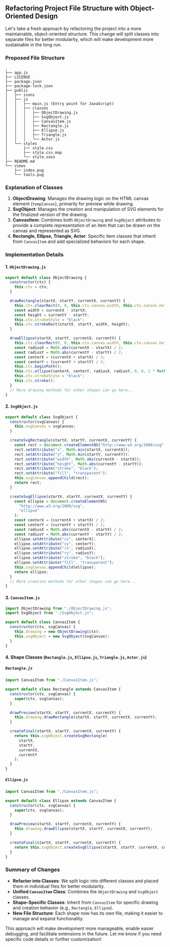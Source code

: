 ## Refactoring Project File Structure with Object-Oriented Design

Let's take a fresh approach by refactoring the project into a more maintainable, object-oriented structure. This change will split classes into separate files for better modularity, which will make development more sustainable in the long run.

### Proposed File Structure

```
.
├── app.js
├── LICENSE
├── package.json
├── package-lock.json
├── public
│   ├── icons
│   ├── js
│   │   ├── main.js (Entry point for JavaScript)
│   │   ├── classes
│   │   │   ├── ObjectDrawing.js
│   │   │   ├── SvgObject.js
│   │   │   ├── CanvasItem.js
│   │   │   ├── Rectangle.js
│   │   │   ├── Ellipse.js
│   │   │   ├── Triangle.js
│   │   │   └── Actor.js
│   └── styles
│       ├── style.css
│       ├── style.css.map
│       └── style.sass
├── README.md
└── views
    ├── index.pug
    └── tools.pug
```

### Explanation of Classes

1. **ObjectDrawing**: Manages the drawing logic on the HTML canvas element (`tempCanvas`), primarily for preview while drawing.
2. **SvgObject**: Manages the creation and manipulation of SVG elements for the finalized version of the drawing.
3. **CanvasItem**: Combines both `ObjectDrawing` and `SvgObject` attributes to provide a complete representation of an item that can be drawn on the canvas and represented as SVG.
4. **Rectangle, Ellipse, Triangle, Actor**: Specific item classes that inherit from `CanvasItem` and add specialized behaviors for each shape.

### Implementation Details

#### 1. `ObjectDrawing.js`

```javascript
export default class ObjectDrawing {
  constructor(ctx) {
    this.ctx = ctx;
  }

  drawRectangle(startX, startY, currentX, currentY) {
    this.ctx.clearRect(0, 0, this.ctx.canvas.width, this.ctx.canvas.height);
    const width = currentX - startX;
    const height = currentY - startY;
    this.ctx.strokeStyle = "black";
    this.ctx.strokeRect(startX, startY, width, height);
  }

  drawEllipse(startX, startY, currentX, currentY) {
    this.ctx.clearRect(0, 0, this.ctx.canvas.width, this.ctx.canvas.height);
    const radiusX = Math.abs(currentX - startX) / 2;
    const radiusY = Math.abs(currentY - startY) / 2;
    const centerX = (currentX + startX) / 2;
    const centerY = (currentY + startY) / 2;
    this.ctx.beginPath();
    this.ctx.ellipse(centerX, centerY, radiusX, radiusY, 0, 0, 2 * Math.PI);
    this.ctx.strokeStyle = "black";
    this.ctx.stroke();
  }
  // More drawing methods for other shapes can go here...
}
```

#### 2. `SvgObject.js`

```javascript
export default class SvgObject {
  constructor(svgCanvas) {
    this.svgCanvas = svgCanvas;
  }

  createSvgRectangle(startX, startY, currentX, currentY) {
    const rect = document.createElementNS("http://www.w3.org/2000/svg", "rect");
    rect.setAttribute("x", Math.min(startX, currentX));
    rect.setAttribute("y", Math.min(startY, currentY));
    rect.setAttribute("width", Math.abs(currentX - startX));
    rect.setAttribute("height", Math.abs(currentY - startY));
    rect.setAttribute("stroke", "black");
    rect.setAttribute("fill", "transparent");
    this.svgCanvas.appendChild(rect);
    return rect;
  }

  createSvgEllipse(startX, startY, currentX, currentY) {
    const ellipse = document.createElementNS(
      "http://www.w3.org/2000/svg",
      "ellipse"
    );
    const centerX = (currentX + startX) / 2;
    const centerY = (currentY + startY) / 2;
    const radiusX = Math.abs(currentX - startX) / 2;
    const radiusY = Math.abs(currentY - startY) / 2;
    ellipse.setAttribute("cx", centerX);
    ellipse.setAttribute("cy", centerY);
    ellipse.setAttribute("rx", radiusX);
    ellipse.setAttribute("ry", radiusY);
    ellipse.setAttribute("stroke", "black");
    ellipse.setAttribute("fill", "transparent");
    this.svgCanvas.appendChild(ellipse);
    return ellipse;
  }
  // More creation methods for other shapes can go here...
}
```

#### 3. `CanvasItem.js`

```javascript
import ObjectDrawing from "./ObjectDrawing.js";
import SvgObject from "./SvgObject.js";

export default class CanvasItem {
  constructor(ctx, svgCanvas) {
    this.drawing = new ObjectDrawing(ctx);
    this.svgObject = new SvgObject(svgCanvas);
  }
}
```

#### 4. Shape Classes (`Rectangle.js`, `Ellipse.js`, `Triangle.js`, `Actor.js`)

##### `Rectangle.js`

```javascript
import CanvasItem from "./CanvasItem.js";

export default class Rectangle extends CanvasItem {
  constructor(ctx, svgCanvas) {
    super(ctx, svgCanvas);
  }

  drawPreview(startX, startY, currentX, currentY) {
    this.drawing.drawRectangle(startX, startY, currentX, currentY);
  }

  createFinal(startX, startY, currentX, currentY) {
    return this.svgObject.createSvgRectangle(
      startX,
      startY,
      currentX,
      currentY
    );
  }
}
```

##### `Ellipse.js`

```javascript
import CanvasItem from "./CanvasItem.js";

export default class Ellipse extends CanvasItem {
  constructor(ctx, svgCanvas) {
    super(ctx, svgCanvas);
  }

  drawPreview(startX, startY, currentX, currentY) {
    this.drawing.drawEllipse(startX, startY, currentX, currentY);
  }

  createFinal(startX, startY, currentX, currentY) {
    return this.svgObject.createSvgEllipse(startX, startY, currentX, currentY);
  }
}
```

### Summary of Changes

- **Refactor into Classes**: We split logic into different classes and placed them in individual files for better modularity.
- **Unified `CanvasItem` Class**: Combines the `ObjectDrawing` and `SvgObject` classes.
- **Shape-Specific Classes**: Inherit from `CanvasItem` for specific drawing and creation behavior (e.g., `Rectangle`, `Ellipse`).
- **New File Structure**: Each shape now has its own file, making it easier to manage and expand functionality.

This approach will make development more manageable, enable easier debugging, and facilitate extensions in the future. Let me know if you need specific code details or further customization!
